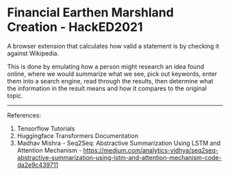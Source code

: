 # Financial Earthen Marshland Creation - HackED2021

A browser extension that calculates how valid a statement is by checking it against Wikipedia.

This is done by emulating how a person might research an idea found online, where we would summarize what we see, pick out keywords, enter them into a search engine, read through the results, then determine what the information in the result means and how it compares to the original topic.

___________________________________________________________________________

References: 
1. Tensorflow Tutorials
2. Huggingface Transformers Documentation
3. Madhav Mishra - Seq2Seq: Abstractive Summarization Using LSTM and Attention Mechanism - https://medium.com/analytics-vidhya/seq2seq-abstractive-summarization-using-lstm-and-attention-mechanism-code-da2e9c439711
